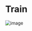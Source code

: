 # Train
![image](https://user-images.githubusercontent.com/74174732/141663859-6649ec6f-3a35-4bda-9a89-83474426725c.png)
